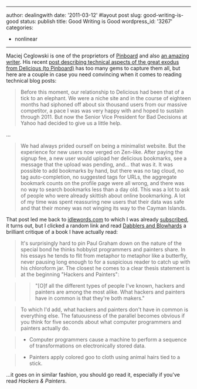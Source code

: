 
---
author: dealingwith
date: '2011-03-12'
#layout post
slug: good-writing-is-good
status: publish
title: Good Writing is Good
wordpress_id: '3267'
categories:
 - nonlinear
---

Maciej Ceglowski is one of the proprietors of [Pinboard][1] and also [an
amazing writer][2]. His recent [post describing technical aspects of the great
exodus from Delicious (to Pinboard)][3] has too many gems to capture them all,
but here are a couple in case you need convincing when it comes to reading
technical blog posts:

> Before this moment, our relationship to Delicious had been that of a tick to
an elephant. We were a niche site and in the course of eighteen months had
siphoned off about six thousand users from our massive competitor, a pace I
was was very happy with and hoped to sustain through 2011. But now the Senior
Vice President for Bad Decisions at Yahoo had decided to give us a little
help.

...

> We had always prided ourself on being a minimalist website. But the
experience for new users now verged on Zen-like. After paying the signup fee,
a new user would upload her delicious bookmarks, see a message that the upload
was pending, and... that was it. It was possible to add bookmarks by hand, but
there was no tag cloud, no tag auto-completion, no suggested tags for URLs,
the aggregate bookmark counts on the profile page were all wrong, and there
was no way to search bookmarks less than a day old. This was a lot to ask of
people who were already skittish about online bookmarking. A lot of my time
was spent reassuring new users that their data was safe and that their money
was not winging its way to the Cayman Islands.

That post led me back to [idlewords.com][2] to which I was already
[subscribed][4], it turns out, but I clicked a random link and read [Dabblers
and Blowhards][5] a brilliant critique of a book I have actually read:

> It's surprisingly hard to pin Paul Graham down on the nature of the special
bond he thinks hobbyist programmers and painters share. In his essays he tends
to flit from metaphor to metaphor like a butterfly, never pausing long enough
to for a suspicious reader to catch up with his chloroform jar. The closest he
comes to a clear thesis statement is at the beginning "Hackers and Painters":

>> "[O]f all the different types of people I've known, hackers and painters
are among the most alike. What hackers and painters have in common is that
they're both makers."

> To which I'd add, what hackers and painters don't have in common is
everything else. The fatuousness of the parallel becomes obvious if you think
for five seconds about what computer programmers and painters actually do.

>   * Computer programmers cause a machine to perform a sequence of
transformations on electronically stored data.

>   * Painters apply colored goo to cloth using animal hairs tied to a stick.

...it goes on in similar fashion, you should go read it, especially if you've
read _Hackers & Painters_.

   [1]: http://pinboard.in/

   [2]: http://idlewords.com/

   [3]: http://pinboard.in/blog/173/

   [4]: http://en.wikipedia.org/wiki/RSS

   [5]: http://idlewords.com/2005/04/dabblers_and_blowhards.htm

   

